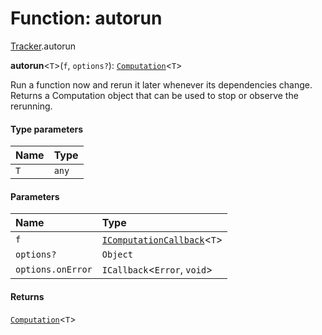 # Function: autorun

[Tracker](/en/auto-docs/reactive/modules/Tracker.md).autorun

**autorun**<`T`>(`f`, `options?`): [`Computation`](/en/auto-docs/reactive/classes/Tracker.Computation.md)<`T`>

Run a function now and rerun it later whenever its dependencies
change. Returns a Computation object that can be used to stop or observe the
rerunning.

#### Type parameters

| Name | Type |
| :------ | :------ |
| `T` | `any` |

#### Parameters

| Name | Type |
| :------ | :------ |
| `f` | [`IComputationCallback`](/en/auto-docs/reactive/types/Tracker.IComputationCallback.md)<`T`> |
| `options?` | `Object` |
| `options.onError` | `ICallback`<`Error`, `void`> |

#### Returns

[`Computation`](/en/auto-docs/reactive/classes/Tracker.Computation.md)<`T`>
